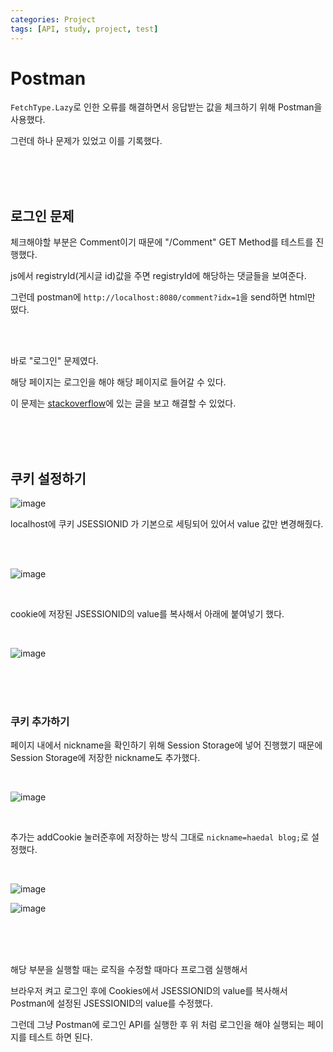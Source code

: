 ```yaml
---
categories: Project
tags: [API, study, project, test]
---
```


# Postman
`FetchType.Lazy`로 인한 오류를 해결하면서 응답받는 값을 체크하기 위해 Postman을 사용했다.

그런데 하나 문제가 있었고 이를 기록했다.

<br><br><br>

## 로그인 문제

체크해야할 부분은 Comment이기 때문에 "/Comment" GET Method를 테스트를 진행했다.

js에서 registryId(게시글 id)값을 주면 registryId에 해당하는 댓글들을 보여준다.

그런데 postman에 `http://localhost:8080/comment?idx=1`을 send하면 html만 떴다.

<br><br>

바로 "로그인" 문제였다.

해당 페이지는 로그인을 해야 해당 페이지로 들어갈 수 있다.

이 문제는 [stackoverflow](https://stackoverflow.com/questions/38783739/how-to-set-a-session-id-in-postman)에 있는 글을 보고 해결할 수 있었다.


<br><br><br>

## 쿠키 설정하기

![image](https://user-images.githubusercontent.com/74857364/206256650-24e9f6ee-6070-47f7-af65-ba5d6c20bb0e.png)

localhost에 쿠키 JSESSIONID 가 기본으로 세팅되어 있어서 value 값만 변경해줬다.

<br><br>

![image](https://user-images.githubusercontent.com/74857364/206257252-b0113907-184a-41a5-909b-5bce0a8b073a.png)

<br>

cookie에 저장된 JSESSIONID의 value를 복사해서 아래에 붙여넣기 했다.

<br>

![image](https://user-images.githubusercontent.com/74857364/206258191-8229ce09-a449-4bbe-b2e1-6c85dea7bd46.png)

<br><br><br>

### 쿠키 추가하기

페이지 내에서 nickname을 확인하기 위해 Session Storage에 넣어 진행했기 때문에 Session Storage에 저장한 nickname도 추가했다.

<br>

![image](https://user-images.githubusercontent.com/74857364/206259179-1bbb78f1-0f1a-4633-be28-b292038f8af1.png)

<br>

추가는 addCookie 눌러준후에 저장하는 방식 그대로 `nickname=haedal blog;`로 설정했다.

<br>

![image](https://user-images.githubusercontent.com/74857364/206261182-2e03b3dd-dce1-4bad-a2c9-a8eed88ceeaa.png)


![image](https://user-images.githubusercontent.com/74857364/206260553-c7585973-c8f6-4517-8852-0ac3241a0ebb.png)

<br><br><br>

해당 부분을 실행할 때는 로직을 수정할 때마다 프로그램 실행해서 

브라우저 켜고 로그인 후에 Cookies에서 JSESSIONID의 value를 복사해서 Postman에 설정된 JSESSIONID의 value를 수정했다.

그런데 그냥 Postman에 로그인 API를 실행한 후 위 처럼 로그인을 해야 실행되는 페이지를 테스트 하면 된다.

